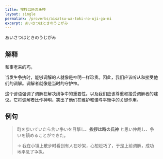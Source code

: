 ```yaml
---
title: 挨拶は時の氏神
layout: single
permalink: /proverbs/aisatsu-wa-toki-no-uji-ga-mi
excerpt: あいさつはときのうじがみ
---
```


あいさつはときのうじがみ

## 解释

和事老来的巧。

当发生争执时，能够调解的人就像是神明一样珍贵。因此，我们应该听从和接受他们的调解。调解者就像是当时的守护神。

这个谚语强调了调解在解决纷争中的重要性，以及我们应该尊重和接受调解者的建议。它将调解者比作神明，突出了他们在维护和谐与平衡中的关键作用。

## 例句

> 町を歩いていたら言い争いを目撃し、**挨拶は時の氏神** と思い仲裁し、争いを鎮めることができた。
>
> → 我在小镇上散步时看到有人在吵架，心想赶巧了，于是上前调解，成功地平息了争执。

